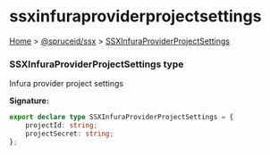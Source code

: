 # ssxinfuraproviderprojectsettings

[Home](https://github.com/spruceid/ssx/blob/main/documentation/reference/ssx-sdk/index.md) > [@spruceid/ssx](./) > [SSXInfuraProviderProjectSettings](ssx.ssxinfuraproviderprojectsettings.md)

### SSXInfuraProviderProjectSettings type

Infura provider project settings

**Signature:**

```typescript
export declare type SSXInfuraProviderProjectSettings = {
    projectId: string;
    projectSecret: string;
};
```
